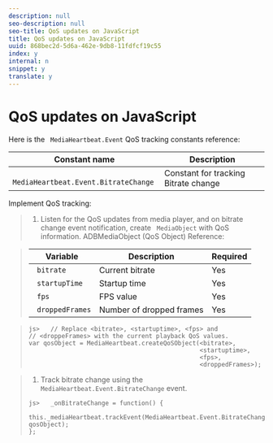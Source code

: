 ```yaml
---
description: null
seo-description: null
seo-title: QoS updates on JavaScript
title: QoS updates on JavaScript
uuid: 868bec2d-5d6a-462e-9db8-11fdfcf19c55
index: y
internal: n
snippet: y
translate: y
---
```


# QoS updates on JavaScript

Here is the ` MediaHeartbeat.Event` QoS tracking constants reference: 



|  Constant name  | Description  |
|---|---|
|  ` MediaHeartbeat.Event.BitrateChange`  | Constant for tracking Bitrate change  |

Implement QoS tracking:

>1. Listen for the QoS updates from media player, and on bitrate change event notification, create ` MediaObject` with QoS information.
>   ADBMediaObject (QoS Object) Reference: 

>   |  Variable  | Description  | Required  |
>   |---|---|---|
>   |  ` bitrate`  | Current bitrate  | Yes  |
>   |  ` startupTime`  | Startup time  | Yes  |
>   |  ` fps`  | FPS value  | Yes  |
>   |  ` droppedFrames`  | Number of dropped frames  | Yes  |

>
>   ```
>   js>   // Replace <bitrate>, <startuptime>, <fps> and  
>   // <droppeFrames> with the current playback QoS values.  
>   var qosObject = MediaHeartbeat.createQoSObject(<bitrate>,  
>                                                  <startuptime>,  
>                                                  <fps>,  
>                                                  <droppedFrames>); 
>   
>   ```

>
>1. Track bitrate change using the ` MediaHeartbeat.Event.BitrateChange` event.
>
>   ```
>   js>   _onBitrateChange = function() { 
>       this._mediaHeartbeat.trackEvent(MediaHeartbeat.Event.BitrateChange, qosObject); 
>   }; 
>   
>   ```
>
